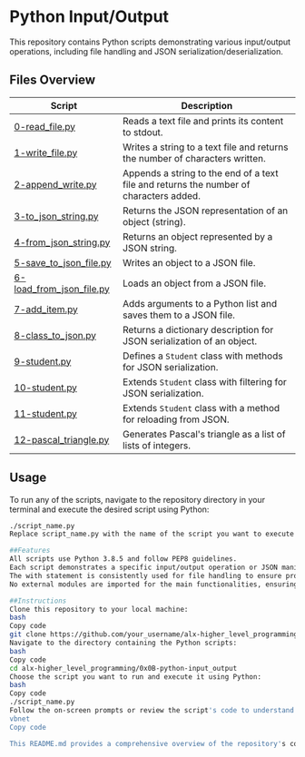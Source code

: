 # Python Input/Output

This repository contains Python scripts demonstrating various input/output operations,
including file handling and JSON serialization/deserialization.

## Files Overview

| Script | Description |
| ------ | ----------- |
| [0-read_file.py](./0-read_file.py) | Reads a text file and prints its content to stdout. |
| [1-write_file.py](./1-write_file.py) | Writes a string to a text file and returns the number of characters written. |
| [2-append_write.py](./2-append_write.py) | Appends a string to the end of a text file and returns the number of characters added. |
| [3-to_json_string.py](./3-to_json_string.py) | Returns the JSON representation of an object (string). |
| [4-from_json_string.py](./4-from_json_string.py) | Returns an object represented by a JSON string. |
| [5-save_to_json_file.py](./5-save_to_json_file.py) | Writes an object to a JSON file. |
| [6-load_from_json_file.py](./6-load_from_json_file.py) | Loads an object from a JSON file. |
| [7-add_item.py](./7-add_item.py) | Adds arguments to a Python list and saves them to a JSON file. |
| [8-class_to_json.py](./8-class_to_json.py) | Returns a dictionary description for JSON serialization of an object. |
| [9-student.py](./9-student.py) | Defines a `Student` class with methods for JSON serialization. |
| [10-student.py](./10-student.py) | Extends `Student` class with filtering for JSON serialization. |
| [11-student.py](./11-student.py) | Extends `Student` class with a method for reloading from JSON. |
| [12-pascal_triangle.py](./12-pascal_triangle.py) | Generates Pascal's triangle as a list of lists of integers. |

## Usage

To run any of the scripts, navigate to the repository directory in your terminal and execute the desired script using Python:

```bash
./script_name.py
Replace script_name.py with the name of the script you want to execute.

##Features
All scripts use Python 3.8.5 and follow PEP8 guidelines.
Each script demonstrates a specific input/output operation or JSON manipulation technique.
The with statement is consistently used for file handling to ensure proper resource management.
No external modules are imported for the main functionalities, ensuring minimal dependencies.

##Instructions
Clone this repository to your local machine:
bash
Copy code
git clone https://github.com/your_username/alx-higher_level_programming.git
Navigate to the directory containing the Python scripts:
bash
Copy code
cd alx-higher_level_programming/0x0B-python-input_output
Choose the script you want to run and execute it using Python:
bash
Copy code
./script_name.py
Follow the on-screen prompts or review the script's code to understand its functionality.
vbnet
Copy code

This README.md provides a comprehensive overview of the repository's contents, including scripts, features, usage instructions, and a brief description of each script's functionality. It aims to facilitate easy navigation and understanding for users and developers alike.


